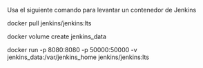 Usa el siguiente comando para levantar un contenedor de Jenkins

docker pull jenkins/jenkins:lts

docker volume create jenkins_data

docker run -p 8080:8080 -p 50000:50000 -v jenkins_data:/var/jenkins_home jenkins/jenkins:lts
